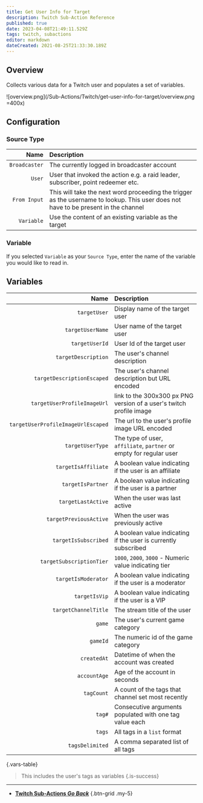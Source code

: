 ```yaml
---
title: Get User Info for Target
description: Twitch Sub-Action Reference
published: true
date: 2023-04-08T21:49:11.529Z
tags: twitch, subactions
editor: markdown
dateCreated: 2021-08-25T21:33:30.189Z
---
```


## Overview
Collects various data for a Twitch user and populates a set of variables.

![overview.png](/Sub-Actions/Twitch/get-user-info-for-target/overview.png =400x)

## Configuration
### Source Type
Name | Description
----:|:------------
`Broadcaster` | The currently logged in broadcaster account
`User` | User that invoked the action e.g. a raid leader, subscriber, point redeemer etc.
`From Input` | This will take the next word proceeding the trigger as the username to lookup. This user does not have to be present in the channel
`Variable` | Use the content of an existing variable as the target

### Variable
If you selected `Variable` as your `Source Type`, enter the name of the variable you would like to read in.

## Variables
Name | Description
----:|:------------
`targetUser` | Display name of the target user
`targetUserName` | User name of the target user
`targetUserId` | User Id of the target user
`targetDescription` | The user's channel description
`targetDescriptionEscaped` | The user's channel description but URL encoded
`targetUserProfileImageUrl` | link to the 300x300 px PNG version of a user's twitch profile image
`targetUserProfileImageUrlEscaped` | The url to the user's profile image URL encoded
`targetUserType` | The type of user, `affiliate`, `partner` or empty for regular user
`targetIsAffiliate` | A boolean value indicating if the user is an affiliate
`targetIsPartner` | A boolean value indicating if the user is a partner
`targetLastActive` | When the user was last active
`targetPreviousActive` | When the user was previously active
`targetIsSubscribed` | A boolean value indicating if the user is currently subscribed
`targetSubscriptionTier` | `1000`, `2000`, `3000` - Numeric value indicating tier
`targetIsModerator` | A boolean value indicating if the user is a moderator
`targetIsVip` | A boolean value indicating if the user is a VIP
`targetChannelTitle` | The stream title of the user
`game` | The user's current game category
`gameId` | The numeric id of the game category
`createdAt` | Datetime of when the account was created
`accountAge` | Age of the account in seconds
`tagCount` | A count of the tags that channel set most recently
`tag#` | Consecutive arguments populated with one tag value each
`tags` | All tags in a `list` format 
`tagsDelimited` | A comma separated list of all tags
{.vars-table}

> This includes the user's tags as variables
{.is-success}

---

- [<i class="mdi mdi-chevron-left"></i>**Twitch Sub-Actions *Go Back***](/Sub-Actions/Twitch)
{.btn-grid .my-5}